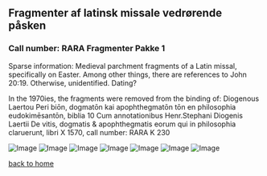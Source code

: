 ## Fragmenter af latinsk missale vedrørende påsken

### Call number: RARA Fragmenter Pakke 1

Sparse information: Medieval parchment fragments of a Latin missal, specifically on Easter. Among other things, there are references to John 20:19. Otherwise, unidentified. Dating?

In the 1970ies, the fragments were removed from the binding of: Diogenous Laertou Peri biōn, dogmatōn kai apophthegmatōn tōn en philosophia eudokimēsantōn, biblia 10 Cum annotationibus Henr.Stephani Diogenis Laertii De vitis, dogmatis & apophthegmatis eorum qui in philosophia claruerunt, libri X 
1570, call number: RARA K 230

![Image](https://github.com/kristinbourassa/Rara/blob/master/JPEG/reducedRARA-%20fragmenter-pakke-1_001.jpg)
![Image](https://github.com/kristinbourassa/Rara/blob/master/JPEG/reducedRARA-%20fragmenter-pakke-1_002.jpg)
![Image](https://github.com/kristinbourassa/Rara/blob/master/JPEG/reducedRARA-%20fragmenter-pakke-1_003.jpg)
![Image](https://github.com/kristinbourassa/Rara/blob/master/JPEG/reducedRARA-%20fragmenter-pakke-1_004.jpg)
![Image](https://github.com/kristinbourassa/Rara/blob/master/JPEG/reducedRARA-%20fragmenter-pakke-1_005.jpg)
![Image](https://github.com/kristinbourassa/Rara/blob/master/JPEG/reducedRARA-%20fragmenter-pakke-1_006.jpg)
![Image](https://github.com/kristinbourassa/Rara/blob/master/JPEG/reducedRARA-%20fragmenter-pakke-1_007.jpg)


[back to home](README.md)
